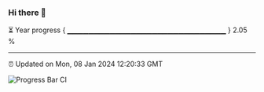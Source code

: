 ### Hi there 👋

⏳ Year progress { ▁▁▁▁▁▁▁▁▁▁▁▁▁▁▁▁▁▁▁▁▁▁▁▁▁▁▁▁▁▁ } 2.05 %

---

⏰ Updated on Mon, 08 Jan 2024 12:20:33 GMT

![Progress Bar CI](https://github.com/liununu/liununu/workflows/Progress%20Bar%20CI/badge.svg)

